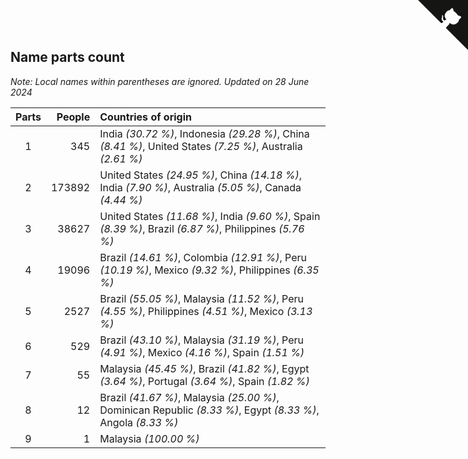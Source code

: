 ## Name parts count

*Note: Local names within parentheses are ignored.*
*Updated on 28 June 2024*

| Parts | People | Countries of origin |
| :--: | ---: | :--- |
| 1 | 345 | India *(30.72 %)*, Indonesia *(29.28 %)*, China *(8.41 %)*, United States *(7.25 %)*, Australia *(2.61 %)* |
| 2 | 173892 | United States *(24.95 %)*, China *(14.18 %)*, India *(7.90 %)*, Australia *(5.05 %)*, Canada *(4.44 %)* |
| 3 | 38627 | United States *(11.68 %)*, India *(9.60 %)*, Spain *(8.39 %)*, Brazil *(6.87 %)*, Philippines *(5.76 %)* |
| 4 | 19096 | Brazil *(14.61 %)*, Colombia *(12.91 %)*, Peru *(10.19 %)*, Mexico *(9.32 %)*, Philippines *(6.35 %)* |
| 5 | 2527 | Brazil *(55.05 %)*, Malaysia *(11.52 %)*, Peru *(4.55 %)*, Philippines *(4.51 %)*, Mexico *(3.13 %)* |
| 6 | 529 | Brazil *(43.10 %)*, Malaysia *(31.19 %)*, Peru *(4.91 %)*, Mexico *(4.16 %)*, Spain *(1.51 %)* |
| 7 | 55 | Malaysia *(45.45 %)*, Brazil *(41.82 %)*, Egypt *(3.64 %)*, Portugal *(3.64 %)*, Spain *(1.82 %)* |
| 8 | 12 | Brazil *(41.67 %)*, Malaysia *(25.00 %)*, Dominican Republic *(8.33 %)*, Egypt *(8.33 %)*, Angola *(8.33 %)* |
| 9 | 1 | Malaysia *(100.00 %)* |


<a href="https://github.com/JustinTimeCuber/wca_statistics" class="github-corner" aria-label="View source on Github"><svg width="80" height="80" viewBox="0 0 250 250" style="fill:#151513; color:#fff; position: absolute; top: 0; border: 0; right: 0;" aria-hidden="true"><path d="M0,0 L115,115 L130,115 L142,142 L250,250 L250,0 Z"></path><path d="M128.3,109.0 C113.8,99.7 119.0,89.6 119.0,89.6 C122.0,82.7 120.5,78.6 120.5,78.6 C119.2,72.0 123.4,76.3 123.4,76.3 C127.3,80.9 125.5,87.3 125.5,87.3 C122.9,97.6 130.6,101.9 134.4,103.2" fill="currentColor" style="transform-origin: 130px 106px;" class="octo-arm"></path><path d="M115.0,115.0 C114.9,115.1 118.7,116.5 119.8,115.4 L133.7,101.6 C136.9,99.2 139.9,98.4 142.2,98.6 C133.8,88.0 127.5,74.4 143.8,58.0 C148.5,53.4 154.0,51.2 159.7,51.0 C160.3,49.4 163.2,43.6 171.4,40.1 C171.4,40.1 176.1,42.5 178.8,56.2 C183.1,58.6 187.2,61.8 190.9,65.4 C194.5,69.0 197.7,73.2 200.1,77.6 C213.8,80.2 216.3,84.9 216.3,84.9 C212.7,93.1 206.9,96.0 205.4,96.6 C205.1,102.4 203.0,107.8 198.3,112.5 C181.9,128.9 168.3,122.5 157.7,114.1 C157.9,116.9 156.7,120.9 152.7,124.9 L141.0,136.5 C139.8,137.7 141.6,141.9 141.8,141.8 Z" fill="currentColor" class="octo-body"></path></svg></a><style>.github-corner:hover .octo-arm{animation:octocat-wave 560ms ease-in-out}@keyframes octocat-wave{0%,100%{transform:rotate(0)}20%,60%{transform:rotate(-25deg)}40%,80%{transform:rotate(10deg)}}@media (max-width:500px){.github-corner:hover .octo-arm{animation:none}.github-corner .octo-arm{animation:octocat-wave 560ms ease-in-out}}</style>
